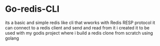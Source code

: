 # Go-redis-CLI
 its a basic and simple redis like cli that wworks with Redis RESP protocol 
  it can connect to a  redis client and send and read from it 
i created it to be used with my godis project where i build a redis clone from scratch using golang
